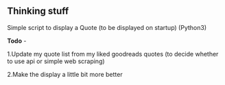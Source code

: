Thinking stuff
------------------

Simple script to display a Quote (to be displayed on startup) (Python3)

<b>Todo</b> -

1.Update my quote list from my liked goodreads quotes (to decide whether to use api or simple web scraping)

2.Make the display a little bit more better
